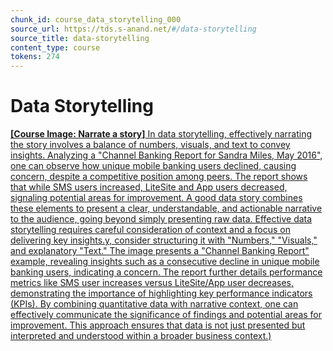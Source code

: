 ```yaml
---
chunk_id: course_data_storytelling_000
source_url: https://tds.s-anand.net/#/data-storytelling
source_title: data-storytelling
content_type: course
tokens: 274
---
```


# Data Storytelling

[**[Course Image: Narrate a story]** In data storytelling, effectively narrating the story involves a balance of numbers, visuals, and text to convey insights. Analyzing a "Channel Banking Report for Sandra Miles, May 2016", one can observe how unique mobile banking users declined, causing concern, despite a competitive position among peers. The report shows that while SMS users increased, LiteSite and App users decreased, signaling potential areas for improvement. A good data story combines these elements to present a clear, understandable, and actionable narrative to the audience, going beyond simply presenting raw data. Effective data storytelling requires careful consideration of context and a focus on delivering key insights.y, consider structuring it with "Numbers," "Visuals," and explanatory "Text." The image presents a "Channel Banking Report" example, revealing insights such as a consecutive decline in unique mobile banking users, indicating a concern. The report further details performance metrics like SMS user increases versus LiteSite/App user decreases, demonstrating the importance of highlighting key performance indicators (KPIs). By combining quantitative data with narrative context, one can effectively communicate the significance of findings and potential areas for improvement. This approach ensures that data is not just presented but interpreted and understood within a broader business context.)](https://youtu.be/aF93i6zVVQg)
